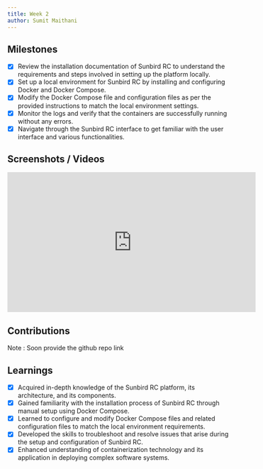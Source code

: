 ```yaml
---
title: Week 2
author: Sumit Maithani
---
```


## Milestones
- [x] Review the installation documentation of Sunbird RC to understand the requirements and steps involved in setting up the platform locally.
- [x] Set up a local environment for Sunbird RC by installing and configuring Docker and Docker Compose.
- [x] Modify the Docker Compose file and configuration files as per the provided instructions to match the local environment settings.
- [x] Monitor the logs and verify that the containers are successfully running without any errors.
- [x] Navigate through the Sunbird RC interface to get familiar with the user interface and various functionalities.

## Screenshots / Videos 
<iframe width="560" height="315" src="https://www.youtube.com/embed/GhjpoMbkCAA" title="YouTube video player" frameborder="0" allow="accelerometer; autoplay; clipboard-write; encrypted-media; gyroscope; picture-in-picture; web-share" allowfullscreen></iframe>

## Contributions
Note : Soon provide the github repo link

## Learnings
- [x] Acquired in-depth knowledge of the Sunbird RC platform, its architecture, and its components.
- [x] Gained familiarity with the installation process of Sunbird RC through manual setup using Docker Compose.
- [x] Learned to configure and modify Docker Compose files and related configuration files to match the local environment requirements.
- [x] Developed the skills to troubleshoot and resolve issues that arise during the setup and configuration of Sunbird RC.
- [x] Enhanced understanding of containerization technology and its application in deploying complex software systems.